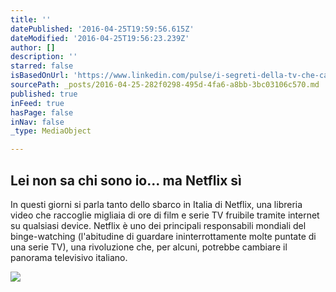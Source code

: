 ```yaml
---
title: ''
datePublished: '2016-04-25T19:59:56.615Z'
dateModified: '2016-04-25T19:56:23.239Z'
author: []
description: ''
starred: false
isBasedOnUrl: 'https://www.linkedin.com/pulse/i-segreti-della-tv-che-cambier%C3%A0-la-claudio-raimondi?trk=mp-author-card'
sourcePath: _posts/2016-04-25-282f0298-495d-4fa6-a8bb-3bc03106c570.md
published: true
inFeed: true
hasPage: false
inNav: false
_type: MediaObject

---
```

<article style=""><h1>Lei non sa chi sono io... ma Netflix sì</h1><p>In questi giorni si parla tanto dello sbarco in Italia di Netflix, una libreria video che raccoglie migliaia di ore di film e serie TV fruibile tramite internet su qualsiasi device. Netflix è uno dei principali responsabili mondiali del binge-watching (l'abitudine di guardare ininterrottamente molte puntate di una serie TV), una rivoluzione che, per alcuni, potrebbe cambiare il panorama televisivo italiano.</p><img src="https://media.licdn.com/mpr/mpr/AAEAAQAAAAAAAAUGAAAAJDFlZDc3MWUwLTY4ODktNDQwZi04NGMyLWExOTk5ZWMyZThmNA.jpg" /></article>